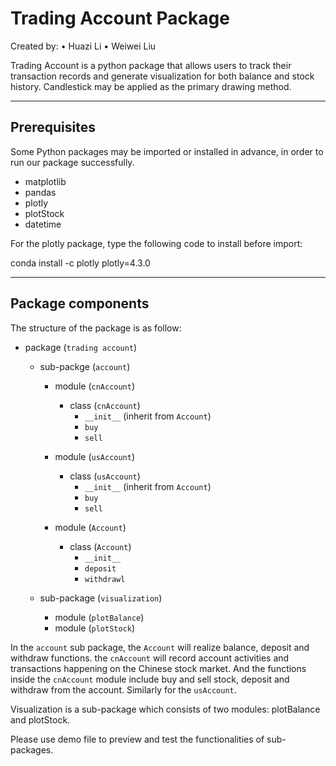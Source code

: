 
# Trading Account Package

Created by:
•	Huazi Li
•	Weiwei Liu

Trading Account is a python package that allows users to track their transaction records and generate visualization for both balance and stock history. Candlestick may be applied as the primary drawing method.
________________________________________
## Prerequisites

Some Python packages may be imported or installed in advance, in order to run our package successfully.

*	matplotlib
*	pandas
*	plotly
*	plotStock
* datetime

For the plotly package, type the following code to install before import:

conda install -c plotly plotly=4.3.0
________________________________________

## Package components

The structure of the package is as follow:

* package (`trading account`)

    * sub-packge (`account`)
        * module (`cnAccount`)
            * class (`cnAccount`)
                * `__init__` (inherit from `Account`)
                * `buy`
                * `sell`

        * module (`usAccount`)
            * class (`usAccount`)
                * `__init__` (inherit from `Account`)
                * `buy`
                * `sell`

        * module (`Account`)
            * class (`Account`)
                * `__init__`
                * `deposit`
                * `withdrawl`

  * sub-package (`visualization`)
       * module (`plotBalance`)
       * module (`plotStock`)

In the `account` sub package, the `Account` will realize balance, deposit and withdraw functions.  the `cnAccount` will record account activities and transactions happening on the Chinese stock market. And the functions inside the `cnAccount` module include buy and sell stock, deposit and withdraw from the account. Similarly for the `usAccount`.

Visualization is a sub-package which consists of two modules: plotBalance and plotStock.

Please use demo file to preview and test the functionalities of sub-packages.

